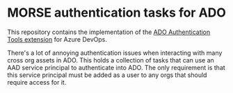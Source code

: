 # MORSE authentication tasks for ADO
This repository contains the implementation of the [ADO Authentication Tools
extension][1] for Azure DevOps.

There's a lot of annoying authentication issues when interacting with many cross
org assets in ADO. This holds a collection of tasks that can use an AAD service
principal to authenticate into ADO. The only requirement is that this service
principal must be added as a user to any orgs that should require access for it.

[1]: http://todo

